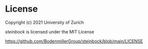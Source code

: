 # License

Copyright (c) 2021 University of Zurich

*steinbock* is licensed under the MIT License

https://github.com/BodenmillerGroup/steinbock/blob/main/LICENSE
